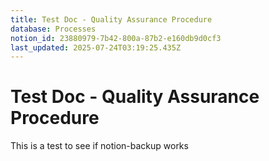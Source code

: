 ```yaml
---
title: Test Doc - Quality Assurance Procedure
database: Processes
notion_id: 23880979-7b42-800a-87b2-e160db9d0cf3
last_updated: 2025-07-24T03:19:25.435Z
---
```


# Test Doc - Quality Assurance Procedure


This is a test to see if notion-backup works

